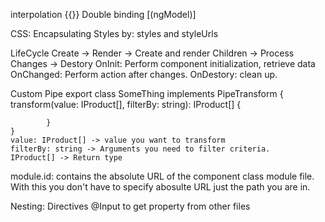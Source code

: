 interpolation {{}}
Double binding [(ngModel)]

CSS:
    Encapsulating Styles by: styles and styleUrls

LifeCycle
    Create -> Render -> Create and render Children -> Process Changes -> Destory
    OnInit: Perform component initialization, retrieve data
    OnChanged: Perform action after changes.
    OnDestory: clean up.

Custom Pipe
    export class SomeThing implements PipeTransform {
        transform(value: IProduct[],
            filterBy: string): IProduct[] {

            }
    }
    value: IProduct[] -> value you want to transform
    filterBy: string -> Arguments you need to filter criteria.
    IProduct[] -> Return type

module.id: contains the absolute URL of the component class module file. With this you don't have to specify abosulte URL just the path you are in.

Nesting:
    Directives
    @Input to get property from other files